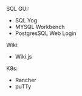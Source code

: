 SQL GUI: 
  - SQL Yog
  - MYSQL Workbench
  - PostgresSQL Web Login

Wiki:
  - Wiki.js

K8s:
  - Rancher
  - puTTy

